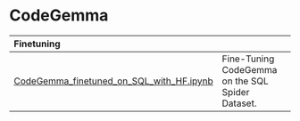# CodeGemma
| **Finetuning**                                                                                 |                                                  |
| :--------------------------------------------------------------------------------------------- | ------------------------------------------------ |
| [CodeGemma_finetuned_on_SQL_with_HF.ipynb](CodeGemma_finetuned_on_SQL_with_HF.ipynb) | Fine-Tuning CodeGemma on the SQL Spider Dataset. |

